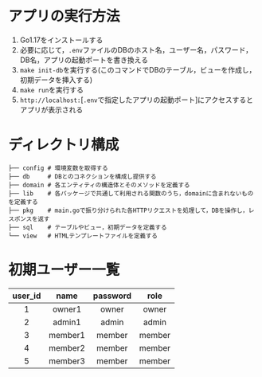 # アプリの実行方法
1. Go1.17をインストールする
1. 必要に応じて，`.env`ファイルのDBのホスト名，ユーザー名，パスワード，DB名，アプリの起動ポートを書き換える
1. `make init-db`を実行する(このコマンドでDBのテーブル，ビューを作成し，初期データを挿入する)
1. `make run`を実行する
1. `http://localhost:`[`.env`で指定したアプリの起動ポート]にアクセスするとアプリが表示される

# ディレクトリ構成
```
├── config # 環境変数を取得する
├── db     # DBとのコネクションを構成し提供する
├── domain # 各エンティティの構造体とそのメソッドを定義する
├── lib    # 各パッケージで共通して利用される関数のうち，domainに含まれないものを定義する
├── pkg    # main.goで振り分けられた各HTTPリクエストを処理して，DBを操作し，レスポンスを返す
├── sql    # テーブルやビュー，初期データを定義する
└── view   # HTMLテンプレートファイルを定義する
```

# 初期ユーザー一覧
| user_id | name    | password | role   |
|:-------:|:-------:|:--------:|:------:|
| 1       | owner1  | owner    | owner  |
| 2       | admin1  | admin    | admin  |
| 3       | member1 | member   | member |
| 4       | member2 | member   | member |
| 5       | member3 | member   | member |

